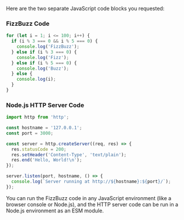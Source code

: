 Here are the two separate JavaScript code blocks you requested:

### FizzBuzz Code

```javascript
for (let i = 1; i <= 100; i++) {
  if (i % 3 === 0 && i % 5 === 0) {
    console.log('FizzBuzz');
  } else if (i % 3 === 0) {
    console.log('Fizz');
  } else if (i % 5 === 0) {
    console.log('Buzz');
  } else {
    console.log(i);
  }
}
```

### Node.js HTTP Server Code

```javascript
import http from 'http';

const hostname = '127.0.0.1';
const port = 3000;

const server = http.createServer((req, res) => {
  res.statusCode = 200;
  res.setHeader('Content-Type', 'text/plain');
  res.end('Hello, World!\n');
});

server.listen(port, hostname, () => {
  console.log(`Server running at http://${hostname}:${port}/`);
});
``` 

You can run the FizzBuzz code in any JavaScript environment (like a browser console or Node.js), and the HTTP server code can be run in a Node.js environment as an ESM module.
